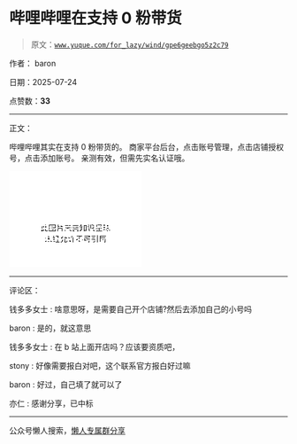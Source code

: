 # 哔哩哔哩在支持 0 粉带货

> 原文：[`www.yuque.com/for_lazy/wind/gpe6geebgo5z2c79`](https://www.yuque.com/for_lazy/wind/gpe6geebgo5z2c79)

作者： baron

日期：2025-07-24

点赞数：**33**

* * *

正文：

哔哩哔哩其实在支持 0 粉带货的。 商家平台后台，点击账号管理，点击店铺授权号，点击添加账号。 亲测有效，但需先实名认证哦。

![](img/9ec55d37d4d11c1065fe9f238b735e49.png "None")

* * *

评论区：

钱多多女士 : 啥意思呀，是需要自己开个店铺?然后去添加自己的小号吗

baron : 是的，就这意思

钱多多女士 : 在 b 站上面开店吗？应该要资质吧，

stony : 好像需要报白对吧，这个联系官方报白好过嘛

baron : 好过，自己填了就可以了

亦仁 : 感谢分享，已中标

* * *

公众号懒人搜索，[懒人专属群分享](https://lazybook.fun/#/blog/group)